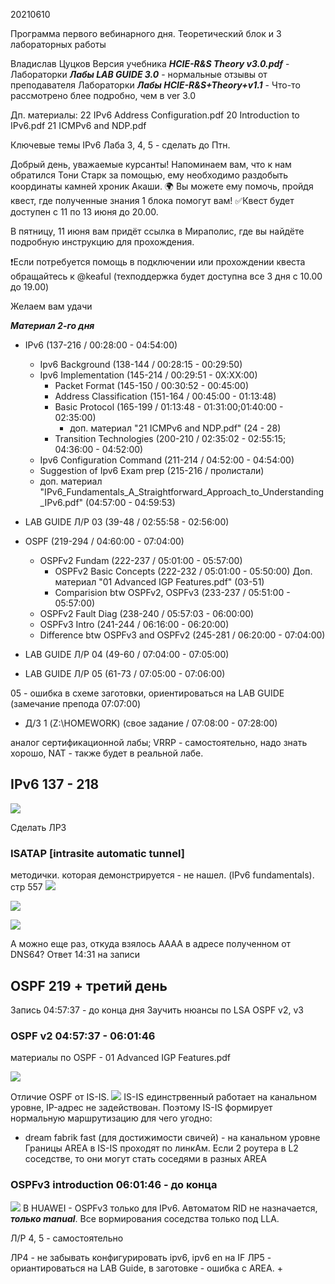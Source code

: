 20210610

Программа первого вебинарного дня. Теоретический блок и 3 лабораторных работы

Владислав Цуцков
Версия учебника ___HCIE-R&S Theory v3.0.pdf___ - 
Лабораторки ___Лабы LAB GUIDE 3.0___ - нормальные отзывы от преподавателя
Лабораторки ___Лабы HCIE-R&S+Theory+v1.1___ - Что-то рассмотрено блее подробно, чем в ver 3.0

Дп. материалы:
22 IPv6 Address Configuration.pdf
20 Introduction to IPv6.pdf
21 ICMPv6 and NDP.pdf


Ключевые темы
IPv6 
Лаба 3, 4, 5 - сделать до Птн.


Добрый день, уважаемые курсанты!
Напоминаем вам, что к нам обратился Тони Старк за помощью, ему необходимо раздобыть координаты камней хроник Акаши. 🌍
Вы можете ему помочь, пройдя квест, где полученные знания 1 блока помогут вам!
✅Квест будет доступен с 11 по 13 июня до 20.00. 

В пятницу, 11 июня вам придёт ссылка в Мираполис, где вы найдёте подробную инструкцию для прохождения.

❗️Если потребуется помощь в подключении или прохождении квеста обращайтесь к @keaful (техподдержка будет доступна все 3 дня с 10.00 до 19.00)

Желаем вам удачи

___Материал 2-го дня___ 
- IPv6 (137-216 / 00:28:00 - 04:54:00)
  - Ipv6 Background (138-144 / 00:28:15 - 00:29:50)
  - Ipv6 Implementation (145-214 / 00:29:51 - 0X:XX:00)
     - Packet Format (145-150 / 00:30:52 - 00:45:00)
     - Address Classification (151-164 / 00:45:00 - 01:13:48)
     - Basic Protocol (165-199 / 01:13:48 - 01:31:00;01:40:00 - 02:35:00)
        - доп. материал "21 ICMPv6 and NDP.pdf" (24 - 28)
     - Transition Technologies (200-210 / 02:35:02 - 02:55:15; 04:36:00 - 04:52:00)     
  - Ipv6 Configuration Command (211-214 / 04:52:00 - 04:54:00)
  - Suggestion of Ipv6 Exam prep (215-216 / пролистали)
  - доп. материал "IPv6_Fundamentals_A_Straightforward_Approach_to_Understanding_IPv6.pdf" (04:57:00 - 04:59:53)
- LAB GUIDE Л/Р 03 (39-48 / 02:55:58 - 02:56:00)      


- OSPF (219-294 / 04:60:00 - 07:04:00)
  - OSPFv2 Fundam (222-237 / 05:01:00 - 05:57:00)
     - OSPFv2 Basic Concepts (222-232 / 05:01:00 - 05:50:00)
        Доп. материал "01 Advanced IGP Features.pdf" (03-51)
     - Comparision btw OSPFv2, OSPFv3 (233-237 / 05:51:00 - 05:57:00)
  - OSPFv2 Fault Diag (238-240 / 05:57:03 - 06:00:00)
  - OSPFv3 Intro (241-244 / 06:16:00 - 06:20:00)
  - Difference btw OSPFv3 and OSPFv2 (245-281 / 06:20:00 - 07:04:00)
- LAB GUIDE Л/Р 04 (49-60 / 07:04:00 - 07:05:00) 
- LAB GUIDE Л/Р 05  (61-73 / 07:05:00 - 07:06:00)

05 - ошибка в схеме заготовки, ориентироваться на LAB GUIDE (замечание препода 07:07:00)

- Д/З 1 (Z:\HOMEWORK) (свое задание / 07:08:00 - 07:28:00)

аналог сертификационной лабы; VRRP - самостоятельно, надо знать хорошо, NAT - также будет в реальной лабе.





## IPv6 137 - 218 ##
![](pictures/01.jpg)

Сделать ЛР3

### ISATAP [intrasite automatic tunnel] ###
методички. которая демонстрируется - не нашел. (IPv6 fundamentals). стр 557
![](pictures/11.jpg)

![](pictures/10.jpg)

![](pictures/13.jpg)


А можно еще раз, откуда взялось AAAA в адресе полученном от DNS64?
Ответ 14:31 на записи

## OSPF 219 + третий день ##
Запись 04:57:37 - до конца дня
Заучить нюансы по LSA OSPF v2, v3
### OSPF v2 04:57:37 - 06:01:46 ###
материалы по OSPF - 01 Advanced IGP Features.pdf

![](pictures/12.jpg)

Отличие OSPF от IS-IS.
![](pictures/14.jpg)
IS-IS единстрвенный работает на канальном уровне, IP-адрес не задействован. Поэтому IS-IS формирует нормальную маршрутизацию для чего угодно:
 - dream fabrik fast (для достижимости свичей) - на канальном уровне
Границы AREA в IS-IS проходят по линкАм. Если 2 роутера в L2 соседстве, то они могут стать соседями в разных AREA

### OSPFv3 introduction 06:01:46 - до конца ###

![](pictures/15.jpg)
В HUAWEI - OSPFv3 только для IPv6. 
Автоматом RID не назначается, ___только manual___. Все вормирования соседства только под LLA.

Л/Р 4, 5 - самостоятельно

ЛР4 - не забывать конфигурировать ipv6, ipv6 en на IF
ЛР5 - ориантироваться на LAB Guide, в заготовке - ошибка с AREA.
+


